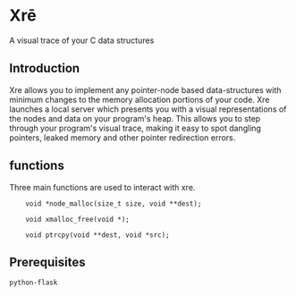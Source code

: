 # Xrē

A visual trace of your C data structures

## Introduction

Xre allows you to implement any pointer-node based data-structures with minimum changes to the memory allocation portions of your code. Xre launches a local server which presents you with a visual representations of the nodes and data on your program's heap. This allows you to step through your program's visual trace, making it easy to spot dangling pointers, leaked memory and other pointer redirection errors.

## functions

Three main functions are used to interact with xre.

```
	void *node_malloc(size_t size, void **dest);
```

```	
	void xmalloc_free(void *);
```

```
	void ptrcpy(void **dest, void *src);
```

## Prerequisites
	python-flask

